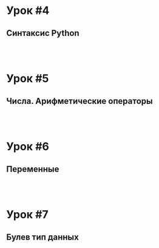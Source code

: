 # Урок #4
## Синтаксис Python

<br><br>
# Урок #5
## Числа. Арифметические операторы

<br><br>
# Урок #6
## Переменные

<br><br>
# Урок #7
## Булев тип данных